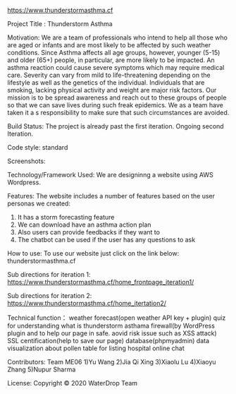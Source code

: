 https://www.thunderstormasthma.cf

Project Title : Thunderstorm Asthma

Motivation: We are a team of professionals who intend to help all those who are aged or infants and are most likely to be affected by such weather conditions. Since Asthma affects all age groups, however, younger (5-15) and older (65+) people, in particular, are more likely to be impacted. An asthma reaction could cause severe symptoms which may require medical care. Severity can vary from mild to life-threatening depending on the lifestyle as well as the genetics of the individual. Individuals that are smoking, lacking physical activity and weight are major risk factors. Our mission is to be spread awareness and reach out to these groups of people so that we can save lives during such freak epidemics. We as a team have taken it a s responsibility to make sure that such circumstances are avoided.

Build Status: The project is already past the first iteration. Ongoing second Iteration.

Code style: standard

Screenshots:

Technology/Framework Used: We are designinng a website using AWS Wordpress.

Features: The website includes a number of features based on the user personas we created: 
1) It has a storm forecasting feature 
2) We can download have an asthma action plan 
3) Also users can provide feedbacks if they want to
4) The chatbot can be used if the user has any questions to ask

How to use: To use our website just click on the link below:
thunderstormasthma.cf

Sub directions for iteration 1:
https://www.thunderstormasthma.cf/home_frontpage_iteration1/

Sub directions for iteration 2:
https://www.thunderstormasthma.cf/home_itertation2/

Technical function：
weather forecast(open weather API key + plugin)
quiz for understanding what is thunderstorm asthama
firewall(by WordPress plugin and to help our page in safe. aovid risk issue such as XSS attack)
SSL centification(help to save our page)
database(phpmyadmin)
data visualization about pollen
table for listing hospital
online chat

Contributors: Team ME06
1)Yu Wang
2)Jia Qi Xing
3)Xiaolu Lu
4)Xiaoyu Zhang
5)Nupur Sharma


License: Copyright © 2020 WaterDrop Team


